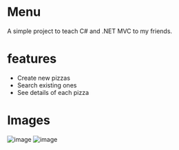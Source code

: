 # Menu

A simple project to teach C# and .NET MVC to my friends.

# features

- Create new pizzas
- Search existing ones
- See details of each pizza

# Images

![image](https://github.com/user-attachments/assets/cea34fda-c596-42a5-abcb-ef356870d798)
![image](https://github.com/user-attachments/assets/b3691361-6b88-475e-a239-394a4d034fb5)


